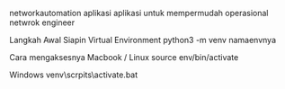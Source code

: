 networkautomation
aplikasi aplikasi untuk mempermudah operasional netwrok engineer

Langkah Awal Siapin Virtual Environment
python3 -m venv namaenvnya

Cara mengaksesnya
Macbook / Linux
source env/bin/activate

Windows
venv\scrpits\activate.bat
